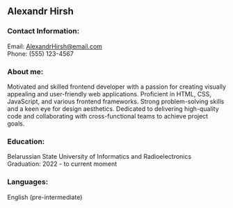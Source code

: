## Alexandr Hirsh
### Contact Information:
Email: AlexandrHirsh@email.com\
Phone: (555) 123-4567
### About me:
Motivated and skilled frontend developer with a passion for creating visually appealing and user-friendly web applications. Proficient in HTML, CSS, JavaScript, and various frontend frameworks. Strong problem-solving skills and a keen eye for design aesthetics. Dedicated to delivering high-quality code and collaborating with cross-functional teams to achieve project goals.
### Education:
Belarussian State University of Informatics and Radioelectronics\
Graduation: 2022 - to current moment
### Languages:
English (pre-intermediate)



